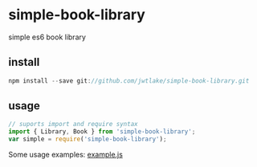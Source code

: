 # simple-book-library
simple es6 book library

## install
```javascript
npm install --save git://github.com/jwtlake/simple-book-library.git
```

## usage
```javascript
// suports import and require syntax  
import { Library, Book } from 'simple-book-library';  
var simple = require('simple-book-library');  
```

Some usage examples: [example.js](example.js)
